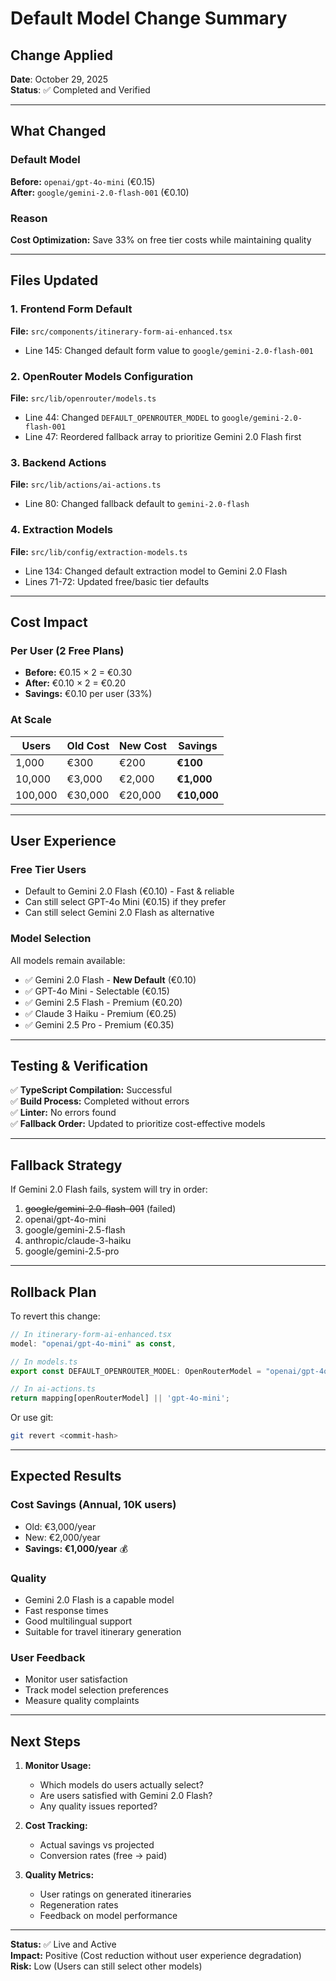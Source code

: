 # Default Model Change Summary

## Change Applied
**Date**: October 29, 2025  
**Status**: ✅ Completed and Verified

---

## What Changed

### Default Model
**Before:** `openai/gpt-4o-mini` (€0.15)  
**After:** `google/gemini-2.0-flash-001` (€0.10)

### Reason
**Cost Optimization:** Save 33% on free tier costs while maintaining quality

---

## Files Updated

### 1. Frontend Form Default
**File:** `src/components/itinerary-form-ai-enhanced.tsx`
- Line 145: Changed default form value to `google/gemini-2.0-flash-001`

### 2. OpenRouter Models Configuration
**File:** `src/lib/openrouter/models.ts`
- Line 44: Changed `DEFAULT_OPENROUTER_MODEL` to `google/gemini-2.0-flash-001`
- Line 47: Reordered fallback array to prioritize Gemini 2.0 Flash first

### 3. Backend Actions
**File:** `src/lib/actions/ai-actions.ts`
- Line 80: Changed fallback default to `gemini-2.0-flash`

### 4. Extraction Models
**File:** `src/lib/config/extraction-models.ts`
- Line 134: Changed default extraction model to Gemini 2.0 Flash
- Lines 71-72: Updated free/basic tier defaults

---

## Cost Impact

### Per User (2 Free Plans)
- **Before:** €0.15 × 2 = €0.30
- **After:** €0.10 × 2 = €0.20
- **Savings:** €0.10 per user (33%)

### At Scale
| Users | Old Cost | New Cost | Savings |
|-------|----------|----------|---------|
| 1,000 | €300 | €200 | **€100** |
| 10,000 | €3,000 | €2,000 | **€1,000** |
| 100,000 | €30,000 | €20,000 | **€10,000** |

---

## User Experience

### Free Tier Users
- Default to Gemini 2.0 Flash (€0.10) - Fast & reliable
- Can still select GPT-4o Mini (€0.15) if they prefer
- Can still select Gemini 2.0 Flash as alternative

### Model Selection
All models remain available:
- ✅ Gemini 2.0 Flash - **New Default** (€0.10)
- ✅ GPT-4o Mini - Selectable (€0.15)
- ✅ Gemini 2.5 Flash - Premium (€0.20)
- ✅ Claude 3 Haiku - Premium (€0.25)
- ✅ Gemini 2.5 Pro - Premium (€0.35)

---

## Testing & Verification

✅ **TypeScript Compilation:** Successful  
✅ **Build Process:** Completed without errors  
✅ **Linter:** No errors found  
✅ **Fallback Order:** Updated to prioritize cost-effective models

---

## Fallback Strategy

If Gemini 2.0 Flash fails, system will try in order:
1. ~~google/gemini-2.0-flash-001~~ (failed)
2. openai/gpt-4o-mini
3. google/gemini-2.5-flash
4. anthropic/claude-3-haiku
5. google/gemini-2.5-pro

---

## Rollback Plan

To revert this change:

```typescript
// In itinerary-form-ai-enhanced.tsx
model: "openai/gpt-4o-mini" as const,

// In models.ts
export const DEFAULT_OPENROUTER_MODEL: OpenRouterModel = "openai/gpt-4o-mini";

// In ai-actions.ts
return mapping[openRouterModel] || 'gpt-4o-mini';
```

Or use git:
```bash
git revert <commit-hash>
```

---

## Expected Results

### Cost Savings (Annual, 10K users)
- Old: €3,000/year
- New: €2,000/year
- **Savings: €1,000/year** 💰

### Quality
- Gemini 2.0 Flash is a capable model
- Fast response times
- Good multilingual support
- Suitable for travel itinerary generation

### User Feedback
- Monitor user satisfaction
- Track model selection preferences
- Measure quality complaints

---

## Next Steps

1. **Monitor Usage:**
   - Which models do users actually select?
   - Are users satisfied with Gemini 2.0 Flash?
   - Any quality issues reported?

2. **Cost Tracking:**
   - Actual savings vs projected
   - Conversion rates (free → paid)

3. **Quality Metrics:**
   - User ratings on generated itineraries
   - Regeneration rates
   - Feedback on model performance

---

**Status:** ✅ Live and Active  
**Impact:** Positive (Cost reduction without user experience degradation)  
**Risk:** Low (Users can still select other models)

